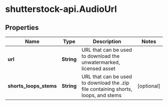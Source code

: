 # shutterstock-api.AudioUrl

## Properties
Name | Type | Description | Notes
------------ | ------------- | ------------- | -------------
**url** | **String** | URL that can be used to download the unwatermarked, licensed asset | 
**shorts_loops_stems** | **String** | URL that can be used to download the .zip file containing shorts, loops, and stems | [optional] 


